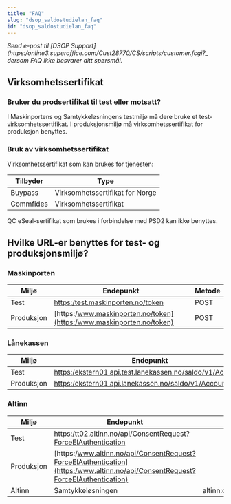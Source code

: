 ```yaml
---
title: "FAQ"
slug: "dsop_saldostudielan_faq"
id: "dsop_saldostudielan_faq"
---
```


*Send e-post til [DSOP Support](https:/online3.superoffice.com/Cust28770/CS/scripts/customer.fcgi?_ dersom FAQ ikke besvarer ditt spørsmål.*

## Virksomhetssertifikat
### Bruker du prodsertifikat til test eller motsatt?
I Maskinportens og Samtykkeløsningens testmiljø må dere bruke et test-virksomhetssertifikat. I produksjonsmiljø må virksomhetssertifikat for produksjon benyttes.

### Bruk av virksomhetssertifikat

Virksomhetssertifikat som kan brukes for tjenesten:

| Tilbyder | Type |
| ----------------- |--------------|
| Buypass | Virksomhetssertifikat for Norge |
| Commfides | Virksomhetssertifikat |

QC eSeal-sertifikat som brukes i forbindelse med PSD2 kan ikke benyttes.

## Hvilke URL-er benyttes for test- og produksjonsmiljø?

### Maskinporten

| Miljø | Endepunkt | Metode |
| ----------------- | -------------------------------------------------------------------------- | -------------- |
| Test | [https:/test.maskinporten.no/token](https:/test.maskinporten.no/token) | POST |
| Produksjon | [https:/www.maskinporten.no/token](https:/www.maskinporten.no/token) | POST |

### Lånekassen

| Miljø | Endepunkt | Metode |
| ----------------- | ----------------- | -------------- |
| Test | [https:/ekstern01.api.test.lanekassen.no/saldo/v1/Accounts](https:/ekstern01.api.test.lanekassen.no/saldo/v1/Accounts) | GET |
| Produksjon | [https:/ekstern01.api.lanekassen.no/saldo/v1/Accounts](https:/ekstern01.api.lanekassen.no/saldo/v1/Accounts) | GET |

### Altinn

| Miljø | Endepunkt | Metode |
| ----------------- | ----------------- | -------------- |
| Test | [https:/tt02.altinn.no/api/ConsentRequest?ForceEIAuthentication](https:/tt02.altinn.no/api/ConsentRequest?ForceEIAuthentication)
| Produksjon | [https:/www.altinn.no/api/ConsentRequest?ForceEIAuthentication](https:/www.altinn.no/api/ConsentRequest?ForceEIAuthentication)
| Altinn | Samtykkeløsningen | altinn:consentrequests.read